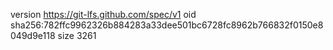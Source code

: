 version https://git-lfs.github.com/spec/v1
oid sha256:782ffc9962326b884283a33dee501bc6728fc8962b766832f0150e8049d9e118
size 3261
